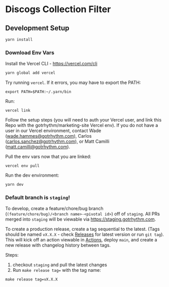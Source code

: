 # Discogs Collection Filter

## Development Setup
```bash
yarn install
```

### Download Env Vars

Install the Vercel CLI - https://vercel.com/cli

```bash
yarn global add vercel
```

Try running `vercel`. If it errors, you may have to export the PATH:

```
export PATH=$PATH:~/.yarn/bin
```

Run:
```
vercel link
```

Follow the setup steps (you will need to auth your Vercel user, and link this Repo with the gotrhythm/marketing-site Vercel env). If you do not have a user in our Vercel environment, contact Wade (wade.hammes@gotrhythm.com), Carlos (carlos.sanchez@gotrhythm.com), or Matt Camilli (matt.camilli@gotrhythm.com).

Pull the env vars now that you are linked:
```
vercel env pull
```

Run the dev environment:
```bash
yarn dev
```

### Default branch is `staging`!
To develop, create a feature/chore/bug branch (`(feature/chore/bug)/<branch name>-<pivotal id>`) off of `staging`. All PRs merged into `staging` will be viewable via https://staging.gotrhythm.com.

To create a production release, create a tag sequential to the latest. (Tags should be named `vX.X.X` - check [Releases](https://github.com/gotrhythm/rhythm-marketing/releases) for latest version or run `git tag`). This will kick off an action viewable in [Actions](https://github.com/gotrhythm/rhythm-marketing/actions), deploy `main`, and create a new release with changelog history between tags.

Steps:
1. checkout `staging` and pull the latest changes
2. Run `make release tag=` with the tag name:
```
make release tag=vX.X.X
```